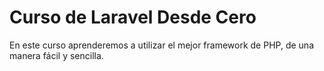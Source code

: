 # Curso de Laravel Desde Cero

En este curso aprenderemos a utilizar el mejor framework de PHP, de una manera fácil y sencilla.
